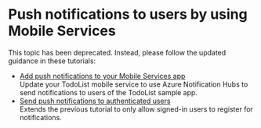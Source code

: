 <properties 
	pageTitle="Push notifications to users (Windows Phone) | Mobile Dev Center" 
	description="Learn how to use Mobile Services to push notifications to users of your Windows Phone app." 
	services="mobile-services" 
	documentationCenter="windows" 
	authors="ggailey777" 
	manager="dwrede" 
	editor=""/>

<tags 
	ms.service="mobile-services" 
	ms.date="04/14/2015" 
	wacn.date=""/>

# Push notifications to users by using Mobile Services

This topic has been deprecated. Instead, please follow the updated guidance in these tutorials:

+ [Add push notifications to your Mobile Services app](mobile-services-javascript-backend-windows-phone-get-started-push)<br/>Update your TodoList mobile service to use Azure Notification Hubs to send notifications to users of the TodoList sample app.
+ [Send push notifications to authenticated users](mobile-services-javascript-backend-windows-phone-push-notifications-app-users)<br/>Extends the previous tutorial to only allow signed-in users to register for notifications. 